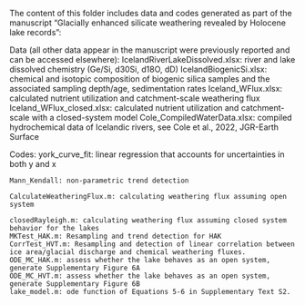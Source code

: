 The content of this folder includes data and codes generated as part of the manuscript “Glacially enhanced silicate weathering revealed by Holocene lake records”:

Data (all other data appear in the manuscript were previously reported and can be accessed elsewhere):
	IcelandRiverLakeDissolved.xlsx: river and lake dissolved chemistry (Ge/Si, d30Si, d18O, dD)
	IcelandBiogenicSi.xlsx: chemical and isotopic composition of biogenic silica samples and the associated sampling depth/age, sedimentation rates
	Iceland_WFlux.xlsx: calculated nutrient utilization and catchment-scale weathering flux 
	Iceland_WFlux_closed.xlsx: calculated nutrient utilization and catchment-scale with a closed-system model
	Cole_CompiledWaterData.xlsx: compiled hydrochemical data of Icelandic rivers, see Cole et al., 2022, JGR-Earth Surface

Codes:
	york_curve_fit: linear regression that accounts for uncertainties in both y and x
 
	Mann_Kendall: non-parametric trend detection
 
	CalculateWeatheringFlux.m: calculating weathering flux assuming open system
 
	closedRayleigh.m: calculating weathering flux assuming closed system behavior for the lakes
	MKTest_HAK.m: Resampling and trend detection for HAK
	CorrTest_HVT.m: Resampling and detection of linear correlation between ice area/glacial discharge and chemical weathering fluxes.
	ODE_MC_HAK.m: assess whether the lake behaves as an open system, generate Supplementary Figure 6A
	ODE_MC_HVT.m: assess whether the lake behaves as an open system, generate Supplementary Figure 6B
	lake_model.m: ode function of Equations 5-6 in Supplementary Text S2.
	
